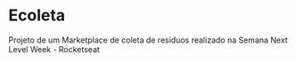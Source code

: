 # Ecoleta
Projeto de um Marketplace de coleta de resíduos realizado na Semana Next Level Week - Rocketseat 
